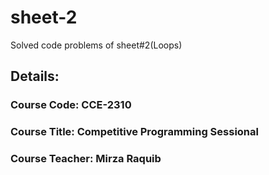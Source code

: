 # sheet-2
Solved code problems of sheet#2(Loops)

## Details:
### Course Code: CCE-2310
### Course Title: Competitive Programming Sessional
### Course Teacher: Mirza Raquib
